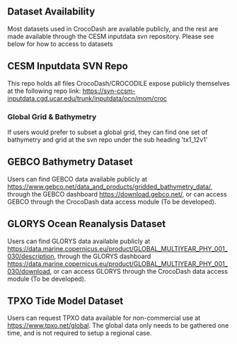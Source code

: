 Dataset Availability
---------

Most datasets used in CrocoDash are available publicly, and the rest are made available through the CESM inputdata svn repository. Please see below for how to access to datasets

## CESM Inputdata SVN Repo

This repo holds all files CrocoDash/CROCODILE expose publicly themselves at the following repo link: https://svn-ccsm-inputdata.cgd.ucar.edu/trunk/inputdata/ocn/mom/croc

### Global Grid & Bathymetry

 If users would prefer to subset a global grid, they can find one set of bathymetry and grid at the svn repo under the sub heading 'tx1_12v1'

## GEBCO Bathymetry Dataset

Users can find GEBCO data available publicly at https://www.gebco.net/data_and_products/gridded_bathymetry_data/,  through the GEBCO dashboard https://download.gebco.net/, or can access GEBCO through the CrocoDash data access module (To be developed).

## GLORYS Ocean Reanalysis Dataset

Users can find GLORYS data available publicly at https://data.marine.copernicus.eu/product/GLOBAL_MULTIYEAR_PHY_001_030/description,  through the GLORYS dashboard https://data.marine.copernicus.eu/product/GLOBAL_MULTIYEAR_PHY_001_030/download, or can access GLORYS through the CrocoDash data access module (To be developed).

## TPXO Tide Model Dataset

Users can request TPXO data available for non-commercial use at https://www.tpxo.net/global. The global data only needs to be gathered one time, and is not required to setup a regional case.